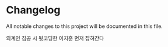 # Changelog

All notable changes to this project will be documented in this file.

외계인 침공 시 뒷코딩한 이지훈 먼저 잡혀간다
